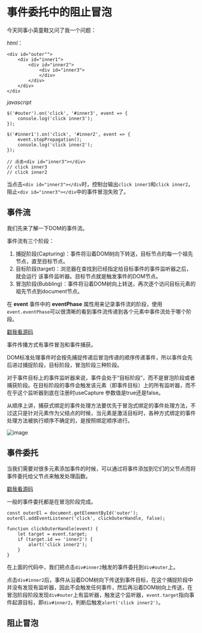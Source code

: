 # 事件委托中的阻止冒泡

今天同事小英童鞋又问了我一个问题：

*html*：
```
<div id="outer"">
    <div id="inner1">
        <div id="inner2">
            <div id="inner3">
            </div>
        </div>
    </div>
</div
```

*javascript*
```
$('#outer').on('click', '#inner3', event => {
    console.log('click inner3');
});

$('#inner1').on('click', '#inner2', event => {
    event.stopPropagation();            
    console.log('click inner2');
});

// 点击<div id="inner3"></div>
// click inner3
// click inner2
```

当点击`<div id="inner3"></div`时，控制台输出`click inner3`和`click inner2`，阻止`<div id="inner3"></div`中的事件冒泡失败了。

## 事件流
我们先来了解一下DOM的事件流。

事件流有三个阶段：
1. 捕捉阶段(Capturing)：事件将沿着DOM树向下转送，目标节点的每一个祖先节点，直至目标节点。
2. 目标阶段(target)：浏览器在查找到已经指定给目标事件的事件监听器之后，就会运行 该事件监听器。目标节点就是触发事件的DOM节点。
3. 冒泡阶段(Bubbling)：事件将沿着DOM树向上转送，再次逐个访问目标元素的祖先节点到document节点。

在 **event** 事件中的 **eventPhase** 属性用来记录事件流的阶段，使用`event.eventPhase`可以很清晰的看到事件流传递到各个元素中事件流处于哪个阶段。

[戳我看源码](https://codepen.io/leechikit/pen/mqbGbd)

事件传播方式有事件冒泡和事件捕获。

DOM标准处理事件时会按先捕捉传递后冒泡传递的顺序传递事件，所以事件会先后进过捕捉阶段，目标阶段，冒泡阶段三种阶段。

对于事件目标上的事件监听器来说，事件会处于“目标阶段”，而不是冒泡阶段或者捕获阶段。在目标阶段的事件会触发该元素（即事件目标）上的所有监听器，而不在乎这个监听器到底在注册时useCapture 参数值是true还是false。

从顺序上讲，捕获式绑定的事件处理方法要优先于冒泡式绑定的事件处理方法，不过这只是针对元素作为父结点的时候，当元素是激活目标时，各种方式绑定的事件处理方法被执行顺序不确定的，是按照绑定顺序进行。

![image](https://user-images.githubusercontent.com/9698086/32093167-fca43796-bb2d-11e7-8b7b-a7dd28bcb385.png)

## 事件委托

当我们需要对很多元素添加事件的时候，可以通过将事件添加到它们的父节点而将事件委托给父节点来触发处理函数。

[戳我看源码](https://codepen.io/leechikit/pen/YEKONP)

一般的事件委托都是在冒泡阶段完成。

```
const outerEl = document.getElementById('outer');
outerEl.addEventListener('click', clickOuterHandle, false);

function clickOuterHandle(event) {
    let target = event.target;
    if (target.id == 'inner2') {
        alert('click inner2');
    }
}
```

在上面的代码中，我们把点击`div#inner2`触发的事件委托到`div#outer`上。

点击`div#inner2`后，事件从沿着DOM树向下传送到事件目标，在这个捕捉阶段中并没有发现有监听器，因此不会触发任何事件，然后再沿着DOM树向上传送，在冒泡阶段阶段发现`div#outer`上有监听器，触发这个监听器，`event.target`指向事件起源目标，即`div#inner2`，判断后触发`alert('click inner2')`。

## 阻止冒泡